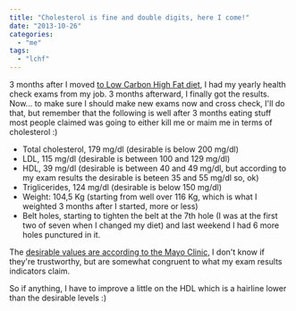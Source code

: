 ```yaml
---
title: "Cholesterol is fine and double digits, here I come!"
date: "2013-10-26"
categories: 
  - "me"
tags: 
  - "lchf"
---
```


3 months after I moved [to Low Carbon High Fat diet](http://www.dietdoctor.com/lchf), I had my yearly health check exams from my job. 3 months afterward, I finally got the results. Now... to make sure I should make new exams now and cross check, I'll do that, but remember that the following is well after 3 months eating stuff most people claimed was going to either kill me or maim me in terms of cholesterol :)

- Total cholesterol, 179 mg/dl (desirable is below 200 mg/dl)
- LDL, 115 mg/dl (desirable is between 100 and 129 mg/dl)
- HDL, 39 mg/dl (desirable is between 40 and 49 mg/dl, but according to my exam results the desirable is beteen 35 and 55 mg/dl so, ok)
- Triglicerides, 124 mg/dl (desirable is below 150 mg/dl)
- Weight: 104,5 Kg (starting from well over 116 Kg, which is what I weighted 3 months after I started, more or less)
- Belt holes, starting to tighten the belt at the 7th hole (I was at the first two of seven when I changed my diet) and last weekend I had 6 more holes punctured in it.

The [desirable values are according to the Mayo Clinic](http://www.mayoclinic.com/health/cholesterol-levels/CL00001), I don't know if they're trustworthy, but are somewhat congruent to what my exam results indicators claim.

So if anything, I have to improve a little on the HDL which is a hairline lower than the desirable levels :)
